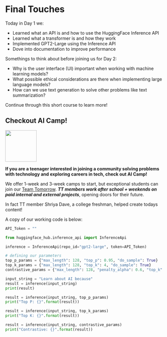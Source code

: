 # Final Touches

Today in Day 1 we:
- Learned what an API is and how to use the HuggingFace Inference API
- Learned what a transformer is and how they work
- Implemented GPT2-Large using the Inference API
- Dove into documentation to improve performance

Somethings to think about before joining us for Day 2:
- Why is the user interface (UI) important when working with machine learning models?
- What possible ethical considerations are there when implementing large language models?
- How can we use text generation to solve other problems like text summarization?

Continue through this short course to learn more!

## Checkout AI Camp!
<img src="https://i.imgur.com/cm5IS8V.png" width="100px" height="100px" id="ai-camp">

 **If you are a teenager interested in joining a community solving problems with technology and exploring careers in tech, check out AI Camp!**

  We offer 1-week and 3-week camps to start, but exceptional students can join our [Team Tomorrow](https://teamtomorrow.com/). **_TT members work after school + weekends on paid internal and external projects_**, opening doors for their future. 

In fact TT member Shriya Dave, a college freshman, helped create todays content!

A copy of our working code is below:

```python
API_Token = ""

from huggingface_hub.inference_api import InferenceApi

inference = InferenceApi(repo_id="gpt2-large", token=API_Token)

# defining our parameters
top_p_params = {"max_length": 128, "top_p": 0.95, "do_sample": True}
top_k_params = {"max_length": 128, "top_k": 4, "do_sample": True}
contrastive_params = {"max_length": 128, "penalty_alpha": 0.6, "top_k": 4}

input_string = "Learn about AI because"
result = inference(input_string)
print(result)

result = inference(input_string, top_p_params)
print("Top P: {}".format(result))

result = inference(input_string, top_k_params)
print("Top K: {}".format(result))

result = inference(input_string, contrastive_params)
print("Contrastive: {}".format(result))

```